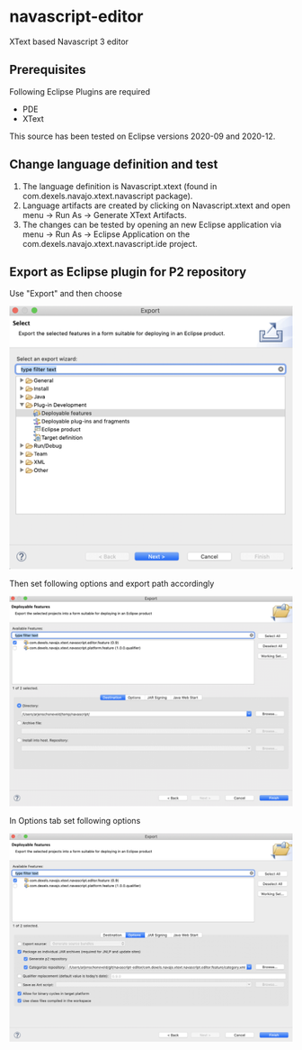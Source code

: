 # navascript-editor
XText based Navascript 3 editor

## Prerequisites
Following Eclipse Plugins are required
- PDE
- XText

This source has been tested on Eclipse versions 2020-09 and 2020-12.

## Change language definition and test

1. The language definition is Navascript.xtext (found in com.dexels.navajo.xtext.navascript package).
1. Language artifacts are created by clicking on Navascript.xtext and open menu -> Run As -> Generate XText Artifacts.
1. The changes can be tested by opening an new Eclipse application via menu -> Run As -> Eclipse Application on the com.dexels.navajo.xtext.navascript.ide project.

## Export as Eclipse plugin for P2 repository
Use "Export" and then choose

![alt text](https://github.com/Dexels/navascript-editor/blob/main/blob/export_feature_0.png?raw=true)

Then set following options and export path accordingly

![alt text](https://github.com/Dexels/navascript-editor/blob/main/blob/export_feature_1.png?raw=true)

In Options tab set following options

![alt text](https://github.com/Dexels/navascript-editor/blob/main/blob/export_feature_2.png?raw=true)
